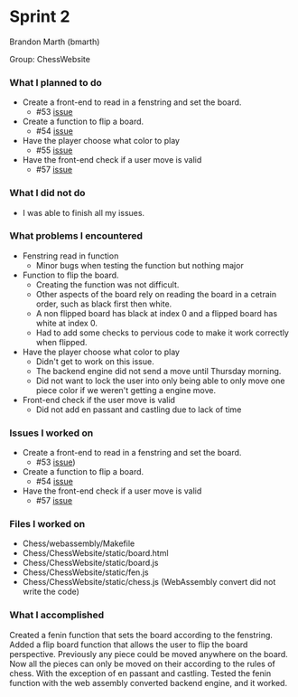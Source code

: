 # Sprint 2

Brandon Marth (bmarth) 

Group: ChessWebsite

### What I planned to do
- Create a front-end to read in a fenstring and set the board.
    * #53 [issue](https://github.com/utk-cs340-fall22/Chess/issues/53)
- Create a function to flip a board.
    * #54 [issue](https://github.com/utk-cs340-fall22/Chess/issues/54)
- Have the player choose what color to play
    * #55 [issue](https://github.com/utk-cs340-fall22/Chess/issues/55)
- Have the front-end check if a user move is valid
    * #57 [issue](https://github.com/utk-cs340-fall22/Chess/issues/57)

### What I did not do
- I was able to finish all my issues.

### What problems I encountered
- Fenstring read in function
    * Minor bugs when testing the function but nothing major
- Function to flip the board.
    * Creating the function was not difficult.
    * Other aspects of the board rely on reading the board in a cetrain order, such as black first then white.
    * A non flipped board has black at index 0 and a flipped board has white at index 0.
    * Had to add some checks to pervious code to make it work correctly when flipped.
- Have the player choose what color to play
    * Didn't get to work on this issue.
    * The backend engine did not send a move until Thursday morning.
    * Did not want to lock the user into only being able to only move one piece color if we weren't getting a engine move.
- Front-end check if the user move is valid
    * Did not add en passant and castling due to lack of time

### Issues I worked on
- Create a front-end to read in a fenstring and set the board.
    * #53 [issue](https://github.com/utk-cs340-fall22/Chess/issues/53))
- Create a function to flip a board.
    * #54 [issue](https://github.com/utk-cs340-fall22/Chess/issues/54)
- Have the front-end check if a user move is valid
    * #57 [issue](https://github.com/utk-cs340-fall22/Chess/issues/57)

### Files I worked on
- Chess/webassembly/Makefile
- Chess/ChessWebsite/static/board.html
- Chess/ChessWebsite/static/board.js
- Chess/ChessWebsite/static/fen.js
- Chess/ChessWebsite/static/chess.js (WebAssembly convert did not write the code)

### What I accomplished
Created a fenin function that sets the board according to the fenstring. Added a flip board function that allows the user to flip the board perspective. Previously any piece could be moved anywhere on the board. Now all the pieces can only be moved on their according to the rules of chess. With the exception of en passant and castling. Tested the fenin function with the web assembly converted backend engine, and it worked.
